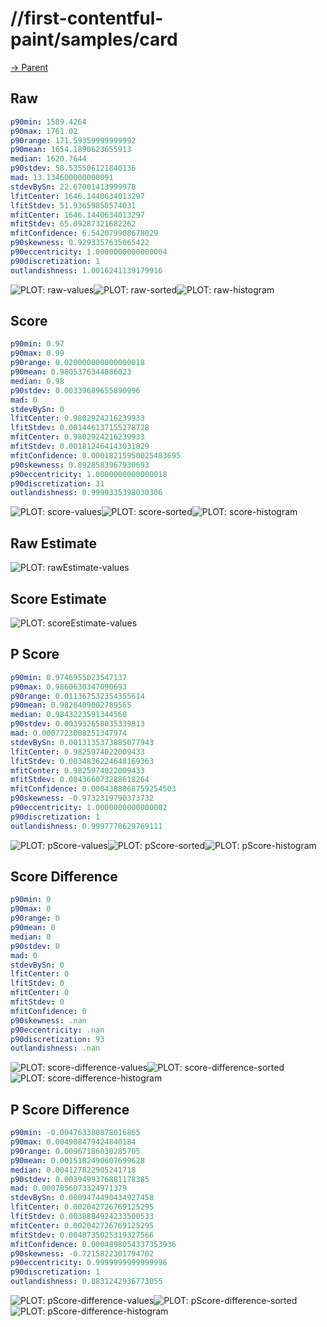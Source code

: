 
# //first-contentful-paint/samples/card

[→ Parent](../..)


## Raw


```yaml
p90min: 1589.4264
p90max: 1761.02
p90range: 171.59359999999992
p90mean: 1654.1890623655913
median: 1620.7644
p90stdev: 58.535506121840136
mad: 13.134600000000091
stdevBySn: 22.67001413999978
lfitCenter: 1646.1440634013297
lfitStdev: 51.93659850574031
mfitCenter: 1646.1440634013297
mfitStdev: 65.09287321682262
mfitConfidence: 6.542079908678029
p90skewness: 0.9293357635065422
p90eccentricity: 1.0000000000000004
p90discretization: 1
outlandishness: 1.0016241139179916

```

![PLOT: raw-values](./raw/values.svg)![PLOT: raw-sorted](./raw/sorted.svg)![PLOT: raw-histogram](./raw/histogram.svg)
## Score


```yaml
p90min: 0.97
p90max: 0.99
p90range: 0.020000000000000018
p90mean: 0.9805376344086023
median: 0.98
p90stdev: 0.00339689655890996
mad: 0
stdevBySn: 0
lfitCenter: 0.9802924216239933
lfitStdev: 0.001446137155278728
mfitCenter: 0.9802924216239933
mfitStdev: 0.001812464143031829
mfitConfidence: 0.00018215950025483695
p90skewness: 0.8928583967930693
p90eccentricity: 1.0000000000000018
p90discretization: 31
outlandishness: 0.9999335398030306

```

![PLOT: score-values](./score/values.svg)![PLOT: score-sorted](./score/sorted.svg)![PLOT: score-histogram](./score/histogram.svg)
## Raw Estimate

![PLOT: rawEstimate-values](./rawEstimate/values.svg)
## Score Estimate

![PLOT: scoreEstimate-values](./scoreEstimate/values.svg)
## P Score


```yaml
p90min: 0.9746955023547137
p90max: 0.9860630347090693
p90range: 0.011367532354355614
p90mean: 0.9820409002789565
median: 0.9843223591344568
p90stdev: 0.003932658035339813
mad: 0.0007723008251347974
stdevBySn: 0.0013135373885077943
lfitCenter: 0.9825974022009433
lfitStdev: 0.0034836224648169363
mfitCenter: 0.9825974022009433
mfitStdev: 0.004366073288618264
mfitConfidence: 0.0004388068759254503
p90skewness: -0.9732319790373732
p90eccentricity: 1.0000000000000002
p90discretization: 1
outlandishness: 0.9997778629769111

```

![PLOT: pScore-values](./pScore/values.svg)![PLOT: pScore-sorted](./pScore/sorted.svg)![PLOT: pScore-histogram](./pScore/histogram.svg)
## Score Difference


```yaml
p90min: 0
p90max: 0
p90range: 0
p90mean: 0
median: 0
p90stdev: 0
mad: 0
stdevBySn: 0
lfitCenter: 0
lfitStdev: 0
mfitCenter: 0
mfitStdev: 0
mfitConfidence: 0
p90skewness: .nan
p90eccentricity: .nan
p90discretization: 93
outlandishness: .nan

```

![PLOT: score-difference-values](./score-difference/values.svg)![PLOT: score-difference-sorted](./score-difference/sorted.svg)![PLOT: score-difference-histogram](./score-difference/histogram.svg)
## P Score Difference


```yaml
p90min: -0.004763380878016865
p90max: 0.004908479424840184
p90range: 0.00967186030285705
p90mean: 0.0015182490607699628
median: 0.004127822905241718
p90stdev: 0.0039499376881178385
mad: 0.0007056073324971379
stdevBySn: 0.0009474490434927458
lfitCenter: 0.002042726769125295
lfitStdev: 0.0038884924233500533
mfitCenter: 0.002042726769125295
mfitStdev: 0.0048735025319327566
mfitConfidence: 0.0004898054337353936
p90skewness: -0.7215822301794702
p90eccentricity: 0.9999999999999996
p90discretization: 1
outlandishness: 0.8831242936773055

```

![PLOT: pScore-difference-values](./pScore-difference/values.svg)![PLOT: pScore-difference-sorted](./pScore-difference/sorted.svg)![PLOT: pScore-difference-histogram](./pScore-difference/histogram.svg)